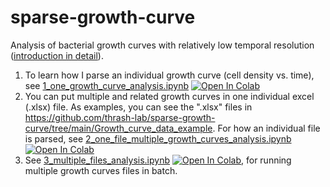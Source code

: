 # sparse-growth-curve
Analysis of bacterial growth curves with relatively low temporal resolution ([introduction in detail](https://github.com/thrash-lab/sparse-growth-curve/blob/main/introduction.md)).

1. To learn how I parse an individual growth curve (cell density vs. time), see [1_one_growth_curve_analysis.ipynb](https://github.com/thrash-lab/sparse-growth-curve/blob/main/1_one_growth_curve_analysis.ipynb) [![Open In Colab](https://colab.research.google.com/assets/colab-badge.svg)](https://colab.research.google.com/github/thrash-lab/sparse-growth-curve/blob/main/1_one_growth_curve_analysis.ipynb)
2. You can put multiple and related growth curves in one individual excel (.xlsx) file. As examples, you can see the ".xlsx" files in https://github.com/thrash-lab/sparse-growth-curve/tree/main/Growth_curve_data_example. For how an individual file is parsed, see [2_one_file_multiple_growth_curves_analysis.ipynb](https://github.com/thrash-lab/sparse-growth-curve/blob/main/2_one_file_multiple_growth_curves_analysis.ipynb) [![Open In Colab](https://colab.research.google.com/assets/colab-badge.svg)](https://colab.research.google.com/github/thrash-lab/sparse-growth-curve/blob/main/2_one_file_multiple_growth_curves_analysis.ipynb)
3. See [3_multiple_files_analysis.ipynb](https://github.com/thrash-lab/sparse-growth-curve/blob/main/3_multiple_files_analysis.ipynb) [![Open In Colab](https://colab.research.google.com/assets/colab-badge.svg)](https://colab.research.google.com/github/thrash-lab/sparse-growth-curve/blob/main/3_multiple_files_analysis.ipynb), for running multiple growth curves files in batch.
